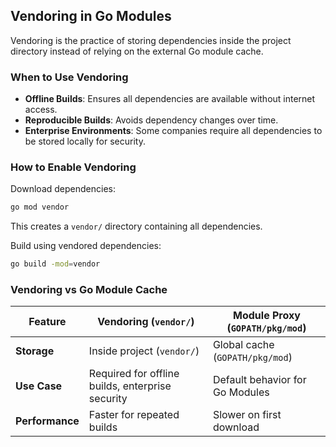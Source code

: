 ## Vendoring in Go Modules
Vendoring is the practice of storing dependencies inside the project directory instead of relying on the external Go module cache.

### When to Use Vendoring
- **Offline Builds**: Ensures all dependencies are available without internet access.
- **Reproducible Builds**: Avoids dependency changes over time.
- **Enterprise Environments**: Some companies require all dependencies to be stored locally for security.

### How to Enable Vendoring
Download dependencies:
```sh
go mod vendor
```
This creates a `vendor/` directory containing all dependencies.

Build using vendored dependencies:
```sh
go build -mod=vendor
```

### Vendoring vs Go Module Cache
| Feature | Vendoring (`vendor/`) | Module Proxy (`GOPATH/pkg/mod`) |
|---------|----------------------|--------------------------------|
| **Storage** | Inside project (`vendor/`) | Global cache (`GOPATH/pkg/mod`) |
| **Use Case** | Required for offline builds, enterprise security | Default behavior for Go Modules |
| **Performance** | Faster for repeated builds | Slower on first download |

